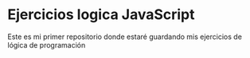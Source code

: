# Ejercicios logica JavaScript
Este es mi primer repositorio donde estaré guardando mis ejercicios de lógica de programación
